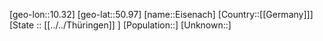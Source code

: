 ﻿---
location: [50.97,10.32]
type: City
tags:
- geo/City


SpocWebEntityId: 30004
isDeleted: false
confidential: public

---
[geo-lon::10.32]
[geo-lat::50.97]
[name::Eisenach]
[Country::[[Germany]]]
[State :: [[../../Thüringen]] ]
[Population::]
[Unknown::]

